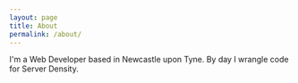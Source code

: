 ```yaml
---
layout: page
title: About
permalink: /about/
---
```


I'm a Web Developer based in Newcastle upon Tyne. By day I wrangle code for Server Density.